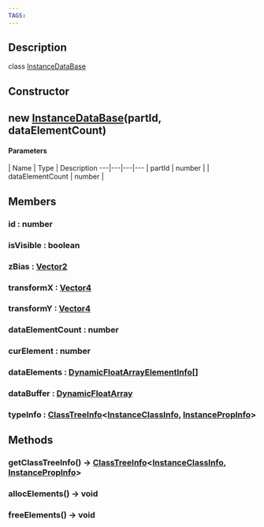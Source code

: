 ```yaml
---
TAGS:
---
```

## Description

class [InstanceDataBase](/classes/2.4/InstanceDataBase)



## Constructor

## new [InstanceDataBase](/classes/2.4/InstanceDataBase)(partId, dataElementCount)



#### Parameters
 | Name | Type | Description
---|---|---|---
 | partId | number | 
 | dataElementCount | number | 
## Members

### id : number



### isVisible : boolean



### zBias : [Vector2](/classes/2.4/Vector2)



### transformX : [Vector4](/classes/2.4/Vector4)



### transformY : [Vector4](/classes/2.4/Vector4)



### dataElementCount : number



### curElement : number



### dataElements : [DynamicFloatArrayElementInfo](/classes/2.4/DynamicFloatArrayElementInfo)[]



### dataBuffer : [DynamicFloatArray](/classes/2.4/DynamicFloatArray)



### typeInfo : [ClassTreeInfo](/classes/2.4/ClassTreeInfo)&lt;[InstanceClassInfo](/classes/2.4/InstanceClassInfo), [InstancePropInfo](/classes/2.4/InstancePropInfo)&gt;



## Methods

### getClassTreeInfo() &rarr; [ClassTreeInfo](/classes/2.4/ClassTreeInfo)&lt;[InstanceClassInfo](/classes/2.4/InstanceClassInfo), [InstancePropInfo](/classes/2.4/InstancePropInfo)&gt;


### allocElements() &rarr; void


### freeElements() &rarr; void


